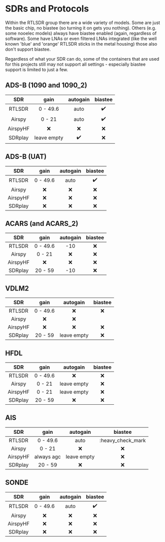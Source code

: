 # SDRs and Protocols

Within the RTLSDR group there are a wide variety of models. Some are just the basic chip, no biastee (so turning it on gets you nothing). Others (e.g. some nooelec models) always have biastee enabled (again, regardless of software). Some have LNAs or even filtered LNAs integrated (like the well known 'blue' and 'orange' RTLSDR sticks in the metal housing)  those also don't support biastee.

Regardless of what your SDR can do, some of the containers that are used for this projects still may not support all settings - especially biastee support is limited to just a few.

## ADS-B (1090 and 1090_2)
| SDR     | gain          | autogain            | biastee            |
|:-------:|:-------------:|:-------------------:|:------------------:|
| RTLSDR  | 0 - 49.6      |  auto               | :heavy_check_mark: |
| Airspy  | 0 - 21        |  auto               | :heavy_check_mark: |
| AirspyHF| :x:           | :x:                 | :x:                |
| SDRplay | leave empty   | :heavy_check_mark:  | :x:                |

## ADS-B (UAT)
| SDR     | gain          | autogain | biastee            |
|:-------:|:-------------:|:--------:|:------------------:|
| RTLSDR  | 0 - 49.6      |  auto    | :heavy_check_mark: |
| Airspy  | :x:           | :x:      | :x:                |
| AirspyHF| :x:           | :x:      | :x:                |
| SDRplay | :x:           | :x:      | :x:                |

## ACARS (and ACARS_2)
| SDR     | gain          | autogain | biastee |
|:-------:|:-------------:|:--------:|:-------:|
| RTLSDR  | 0 - 49.6      |  -10     | :x:     |
| Airspy  | 0 - 21        | :x:      | :x:     |
| AirspyHF| :x:           | :x:      | :x:     |
| SDRplay | 20 - 59       | -10      | :x:     |

## VDLM2
| SDR     | gain          | autogain   | biastee |
|:-------:|:-------------:|:----------:|:-------:|
| RTLSDR  | 0 - 49.6      | :x:        | :x:     |
| Airspy  | :x:           | :x:        |         |
| AirspyHF| :x:           | :x:        | :x:     |
| SDRplay | 20 - 59       | leave empty| :x:     |

## HFDL
| SDR     | gain          | autogain | biastee |
|:-------:|:-------------:|:--------:|:-------:|
| RTLSDR  | 0 - 49.6      | :x:      | :x:     |
| Airspy  | 0 - 21        | leave empty| :x:     |
| AirspyHF| 0 - 21        | leave empty| :x:     |
| SDRplay | 20 - 59       | :x:      | :x:     |

## AIS
| SDR     | gain          | autogain   | biastee           |
|:-------:|:-------------:|:----------:|:-----------------:|
| RTLSDR  | 0 - 49.6      | auto       | :heavy_check_mark |
| Airspy  | 0 - 21        | :x:        | :x:               |
| AirspyHF| always agc    | leave empty| :x:               |
| SDRplay | 20 - 59       | :x:        | :x:               |

## SONDE
| SDR     | gain          | autogain | biastee            |
|:-------:|:-------------:|:--------:|:------------------:|
| RTLSDR  | 0 - 49.6      |  auto    | :heavy_check_mark: |
| Airspy  | :x:           | :x:      | :x:                |
| AirspyHF| :x:           | :x:      | :x:                |
| SDRplay | :x:           | :x:      | :x:                |
